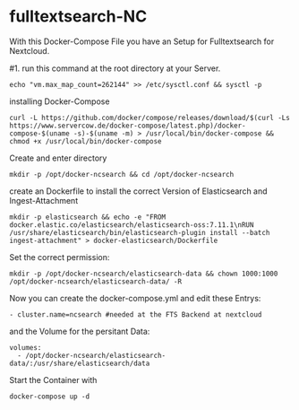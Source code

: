 # fulltextsearch-NC

With this Docker-Compose File you have an Setup for Fulltextsearch for Nextcloud.


#1. run this command at the root directory at your Server.

```
echo "vm.max_map_count=262144" >> /etc/sysctl.conf && sysctl -p
```
installing Docker-Compose
```
curl -L https://github.com/docker/compose/releases/download/$(curl -Ls https://www.servercow.de/docker-compose/latest.php)/docker-compose-$(uname -s)-$(uname -m) > /usr/local/bin/docker-compose && chmod +x /usr/local/bin/docker-compose
```
Create and enter directory
```
mkdir -p /opt/docker-ncsearch && cd /opt/docker-ncsearch
```
create an Dockerfile to install the correct Version of Elasticsearch and Ingest-Attachment
```
mkdir -p elasticsearch && echo -e "FROM docker.elastic.co/elasticsearch/elasticsearch-oss:7.11.1\nRUN /usr/share/elasticsearch/bin/elasticsearch-plugin install --batch ingest-attachment" > docker-elasticsearch/Dockerfile
```

Set the correct permission:

```
mkdir -p /opt/docker-ncsearch/elasticsearch-data && chown 1000:1000 /opt/docker-ncsearch/elasticsearch-data/ -R
```
Now you can create the docker-compose.yml and edit these Entrys:

```
- cluster.name=ncsearch #needed at the FTS Backend at nextcloud
```
and the Volume for the persitant Data:

```
volumes:
  - /opt/docker-ncsearch/elasticsearch-data/:/usr/share/elasticsearch/data
```

Start the Container with

```
docker-compose up -d
```

